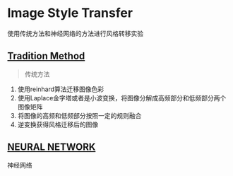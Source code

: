 # Image Style Transfer

使用传统方法和神经网络的方法进行风格转移实验

## [Tradition Method](./tradition_method)
>传统方法

1. 使用reinhard算法迁移图像色彩
2. 使用Laplace金字塔或者是小波变换，将图像分解成高频部分和低频部分两个图像矩阵
3. 将图像的高频和低频部分按照一定的规则融合
4. 逆变换获得风格迁移后的图像

## [NEURAL NETWORK](./neural_network)
神经网络
